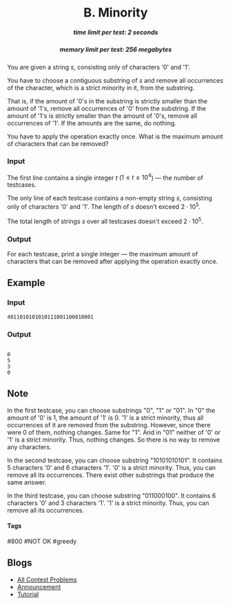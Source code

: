 <h1 style='text-align: center;'> B. Minority</h1>

<h5 style='text-align: center;'>time limit per test: 2 seconds</h5>
<h5 style='text-align: center;'>memory limit per test: 256 megabytes</h5>

You are given a string $s$, consisting only of characters '0' and '1'.

You have to choose a contiguous substring of $s$ and remove all occurrences of the character, which is a strict minority in it, from the substring.

That is, if the amount of '0's in the substring is strictly smaller than the amount of '1's, remove all occurrences of '0' from the substring. If the amount of '1's is strictly smaller than the amount of '0's, remove all occurrences of '1'. If the amounts are the same, do nothing.

You have to apply the operation exactly once. What is the maximum amount of characters that can be removed?

### Input

The first line contains a single integer $t$ ($1 \le t \le 10^4$) — the number of testcases.

The only line of each testcase contains a non-empty string $s$, consisting only of characters '0' and '1'. The length of $s$ doesn't exceed $2 \cdot 10^5$.

The total length of strings $s$ over all testcases doesn't exceed $2 \cdot 10^5$.

### Output

For each testcase, print a single integer — the maximum amount of characters that can be removed after applying the operation exactly once.

## Example

### Input


```text
4011010101010111001100010001
```
### Output

```text

0
5
3
0

```
## Note

In the first testcase, you can choose substrings "0", "1" or "01". In "0" the amount of '0' is $1$, the amount of '1' is $0$. '1' is a strict minority, thus all occurrences of it are removed from the substring. However, since there were $0$ of them, nothing changes. Same for "1". And in "01" neither of '0' or '1' is a strict minority. Thus, nothing changes. So there is no way to remove any characters.

In the second testcase, you can choose substring "10101010101". It contains $5$ characters '0' and $6$ characters '1'. '0' is a strict minority. Thus, you can remove all its occurrences. There exist other substrings that produce the same answer.

In the third testcase, you can choose substring "011000100". It contains $6$ characters '0' and $3$ characters '1'. '1' is a strict minority. Thus, you can remove all its occurrences.



#### Tags 

#800 #NOT OK #greedy 

## Blogs
- [All Contest Problems](../Educational_Codeforces_Round_122_(Rated_for_Div._2).md)
- [Announcement](../blogs/Announcement.md)
- [Tutorial](../blogs/Tutorial.md)
